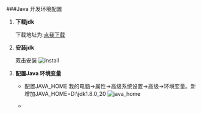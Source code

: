 ###Java 开发环境配置

1. __下载jdk__

	下载地址为:[点我下载][1]
2. __安装jdk__

   双击安装
   ![install][2]

3. __配置Java 环境变量__

	+ 配置JAVA_HOME
	我的电脑->属性->高级系统设置->高级->环境变量。新增加JAVA_HOME=D:\jdk1.8.0_20
    ![java_home][3]

    + 
    
    
    
    
    
    
    
    
    
    
    
[1]:http://www.oracle.com/technetwork/java/javase/downloads/index.html
[2]:1.1_01.png
[3]:2.2_01.png